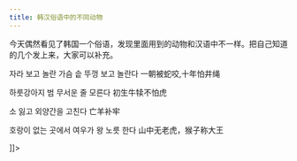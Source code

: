 ```yaml
---
title: 韩汉俗语中的不同动物
---
```


<p>今天偶然看见了韩国一个俗语，发现里面用到的动物和汉语中不一样。把自己知道的几个发上来，大家可以补充。</p></p>



<p>  자라 보고 놀란 가슴 솥 뚜껑 보고 놀란다 一朝被蛇咬,十年怕井绳  </p>



<p>하룻강아지 범 무서운 줄 모른다 初生牛犊不怕虎  </p>



<p>소 잃고 외양간을 고친다 亡羊补牢  </p>



<p>호랑이 없는 곳에서 여우가 왕 노릇 한다 山中无老虎，猴子称大王</p>



<p>]]&gt;</p>

